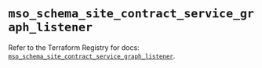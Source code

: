 # `mso_schema_site_contract_service_graph_listener`

Refer to the Terraform Registry for docs: [`mso_schema_site_contract_service_graph_listener`](https://registry.terraform.io/providers/ciscodevnet/mso/1.5.3/docs/resources/schema_site_contract_service_graph_listener).
